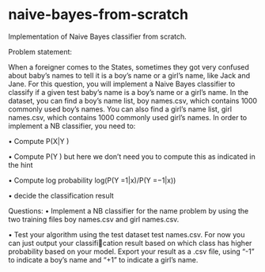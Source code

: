 # naive-bayes-from-scratch
Implementation of Naive Bayes classifier from scratch.

Problem statement:

When a foreigner comes to the States, sometimes they got very confused about baby’s names to tell it is
a boy’s name or a girl’s name, like Jack and Jane. For this question, you will implement a Naive Bayes
classifier to classify if a given test baby’s name is a boy’s name or a girl’s name. In the dataset, you can
find a boy’s name list, boy names.csv, which contains 1000 commonly used boy’s names. You can also find
a girl’s name list, girl names.csv, which contains 1000 commonly used girl’s names. In order to implement
a NB classifier, you need to:

• Compute P(X|Y )

• Compute P(Y ) but here we don’t need you to compute this as indicated in the hint

• Compute log probability log(P(Y =1|x)/P(Y =−1|x))

• decide the classification result

Questions:
• Implement a NB classifier for the name problem by using the two training files boy names.csv and
girl names.csv.

• Test your algorithm using the test dataset test names.csv. For now you can just output your classification result based on which class has higher probability based on your model. Export your result as
a .csv file, using “-1” to indicate a boy’s name and “+1” to indicate a girl’s name.

